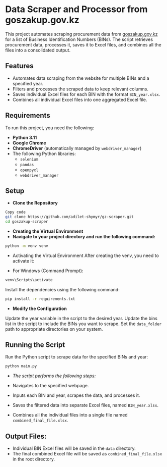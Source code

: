# Data Scraper and Processor from goszakup.gov.kz

This project automates scraping procurement data from [goszakup.gov.kz](https://v3bl.goszakup.gov.kz/ru/rep/rep/m001) for a list of Business Identification Numbers (BINs). The script retrieves procurement data, processes it, saves it to Excel files, and combines all the files into a consolidated output.

## Features

- Automates data scraping from the website for multiple BINs and a specified year.
- Filters and processes the scraped data to keep relevant columns.
- Saves individual Excel files for each BIN with the format `BIN_year.xlsx`.
- Combines all individual Excel files into one aggregated Excel file.

## Requirements

To run this project, you need the following:

- **Python 3.11**
- **Google Chrome**
- **ChromeDriver** (automatically managed by `webdriver_manager`)
- The following Python libraries:
  - `selenium`
  - `pandas`
  - `openpyxl`
  - `webdriver_manager`


## Setup
- **Clone the Repository**
```bash
Copy code
git clone https://github.com/adilet-shymyr/gz-scraper.git
cd goszakup-scraper
```

- **Creating the Virtual Environment**
- **Navigate to your project directory and run the following command:**
```bash 
python -m venv venv
```

- Activating the Virtual Environment
After creating the venv, you need to activate it:

- For Windows (Command Prompt):

```bash
venv\Scripts\activate
````
Install the dependencies using the following command:

```bash
pip install -r requirements.txt
```
- **Modify the Configuration**


Update the year variable in the script to the desired year.
Update the bins list in the script to include the BINs you want to scrape.
Set the `data_folder` path to appropriate directories on your system.

## Running the Script
Run the Python script to scrape data for the specified BINs and year:
```bash
python main.py
```
- *The script performs the following steps:*

- Navigates to the specified webpage.

- Inputs each BIN and year, scrapes the data, and processes it.

- Saves the filtered data into separate Excel files, named `BIN_year.xlsx`.

- Combines all the individual files into a single file named `combined_final_file.xlsx`.

## Output Files:
- Individual BIN Excel files will be saved in the `data` directory.
- The final combined Excel file will be saved as `combined_final_file.xlsx` in the root directory.
